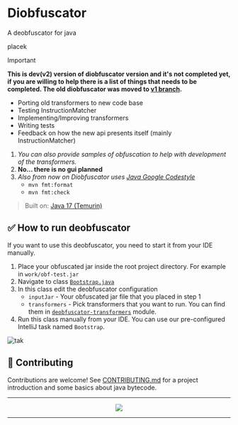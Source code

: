 # Diobfuscator
A deobfuscator for java

placek

> [!IMPORTANT]
> **This is dev(v2) version of diobfuscator version and it's not completed yet, if you are willing to help there is a list of things that needs to be completed. The old diobfuscator was moved to [v1 branch](https://github.com/narumii/Deobfuscator/tree/v1).**<br>
> 
> - Porting old transformers to new code base
> - Testing InstructionMatcher
> - Implementing/Improving transformers
> - Writing tests
> - Feedback on how the new api presents itself (mainly InstructionMatcher)
>   <br>
> 
> 1. *You can also provide samples of obfuscation to help with development of the transformers.*
> 2. **No... there is no gui planned**
> 3. _Also from now on Diobfuscator uses [Java Google Codestyle](https://github.com/google/styleguide/blob/gh-pages/intellij-java-google-style.xml)_
>    - `mvn fmt:format`
>    - `mvn fmt:check`

> Built on: [Java 17 (Temurin)](https://adoptium.net/temurin/releases/?version=17)

## ✅ How to run deobfuscator
If you want to use this deobfuscator, you need to start it from your IDE manually.

1. Place your obfuscated jar inside the root project directory. For example in `work/obf-test.jar`
2. Navigate to class [`Bootstrap.java`](./deobfuscator-impl/src/test/java/Bootstrap.java)
3. In this class edit the deobfuscator configuration
    - `inputJar` - Your obfuscated jar file that you placed in step 1
    - `transformers` - Pick transformers that you want to run. You can find them in [`deobfuscator-transformers`](./deobfuscator-transformers/src/main/java/uwu/narumi/deobfuscator/core/other) module.
4. Run this class manually from your IDE. You can use our pre-configured IntelliJ task named `Bootstrap`.

![tak](./assets/run-deobfuscator.gif)

## 🔧 Contributing
Contributions are welcome! See [CONTRIBUTING.md](./CONTRIBUTING.md) for a project introduction and some basics about java bytecode.

---

<p align="center">
     <a href="https://discord.gg/tRU27KtPAZ"><img src="https://discordapp.com/api/guilds/900083350314811432/widget.png?style=banner2"/></a>
</p>

---


